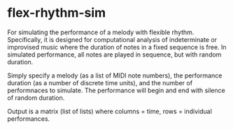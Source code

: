 # flex-rhythm-sim
For simulating the performance of a melody with flexible rhythm. Specifically, it is designed for computational analysis of indeterminate or improvised music where the duration of notes in a fixed sequence is free. In simulated performance, all notes are played in sequence, but with random duration.

Simply specify a melody (as a list of MIDI note numbers), the performance duration (as a number of discrete time units), and the number of performnaces to simulate. The performance will begin and end with silence of random duration.

Output is a matrix (list of lists) where columns = time, rows = individual performances.
